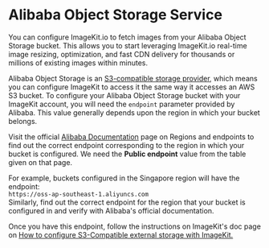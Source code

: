 # Alibaba Object Storage Service

You can configure ImageKit.io to fetch images from your Alibaba Object Storage bucket. This allows you to start leveraging ImageKit.io real-time image resizing, optimization, and fast CDN delivery for thousands or millions of existing images within minutes.

Alibaba Object Storage is an [S3-compatible storage provider](https://docs.imagekit.io/integration/configure-origin/s3-compatible-external-storages), which means you can configure ImageKit to access it the same way it accesses an AWS S3 bucket. To configure your Alibaba Object Storage bucket with your ImageKit account, you will need the `endpoint` parameter provided by Alibaba. This value generally depends upon the region in which your bucket belongs.

Visit the official [Alibaba Documentation](https://www.alibabacloud.com/help/doc-detail/31837.htm?spm=a2c63.l28256.a3.37.3a1f5139AomWDt) page on Regions and endpoints to find out the correct endpoint corresponding to the region in which your bucket is configured. We need the **Public endpoint** value from the table given on that page.

For example, buckets configured in the Singapore region will have the endpoint:  
`https://oss-ap-southeast-1.aliyuncs.com`  
Similarly, find out the correct endpoint for the region that your bucket is configured in and verify with Alibaba's official documentation. 

Once you have this endpoint, follow the instructions on ImageKit's doc page on [How to configure S3-Compatible external storage with ImageKit.](https://docs.imagekit.io/integration/configure-origin/s3-compatible-external-storages)  


